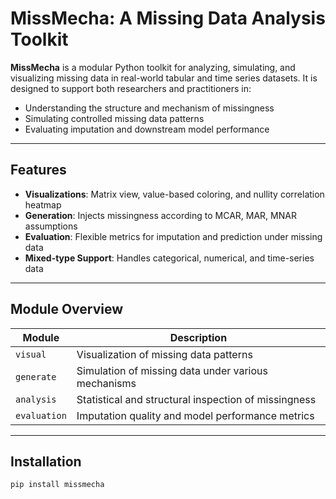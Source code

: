 # MissMecha: A Missing Data Analysis Toolkit

**MissMecha** is a modular Python toolkit for analyzing, simulating, and visualizing missing data in real-world tabular and time series datasets. It is designed to support both researchers and practitioners in:

- Understanding the structure and mechanism of missingness
- Simulating controlled missing data patterns
- Evaluating imputation and downstream model performance

---

## Features

- **Visualizations**: Matrix view, value-based coloring, and nullity correlation heatmap
- **Generation**: Injects missingness according to MCAR, MAR, MNAR assumptions
- **Evaluation**: Flexible metrics for imputation and prediction under missing data
- **Mixed-type Support**: Handles categorical, numerical, and time-series data

---

## Module Overview

| Module         | Description |
|----------------|-------------|
| `visual`       | Visualization of missing data patterns |
| `generate`     | Simulation of missing data under various mechanisms |
| `analysis`     | Statistical and structural inspection of missingness |
| `evaluation`   | Imputation quality and model performance metrics |

---

## Installation

```bash
pip install missmecha
